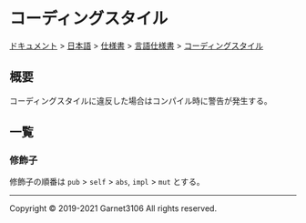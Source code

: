 # コーディングスタイル

[ドキュメント](../../../../index.md) > [日本語](../../../index.md) > [仕様書](../../index.md) > [言語仕様書](../index.md) > [コーディングスタイル](./index.md)

## 概要

コーディングスタイルに違反した場合はコンパイル時に警告が発生する。

## 一覧

### 修飾子

修飾子の順番は `pub` > `self` > `abs`, `impl` > `mut` とする。

---

Copyright © 2019-2021 Garnet3106 All rights reserved.
